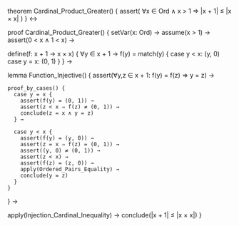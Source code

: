 theorem Cardinal_Product_Greater() {
  assert(
    ∀x ∈ Ord ∧ x > 1 ⇒ |x + 1| ≤ |x × x|
  )
} ↔

proof Cardinal_Product_Greater() {
  setVar(x: Ord) →
  assume(x > 1) →
  assert(0 < x ∧ 1 < x) →
  
  define(f: x + 1 → x × x) {
    ∀y ∈ x + 1 →
    f(y) = match(y) {
      case y < x: (y, 0)
      case y = x: (0, 1)
    }
  } →
  
  lemma Function_Injective() {
    assert(∀y,z ∈ x + 1: f(y) = f(z) ⇒ y = z) →
    
    proof_by_cases() {
      case y = x {
        assert(f(y) = (0, 1)) →
        assert(z < x ⇒ f(z) ≠ (0, 1)) →
        conclude(z = x ∧ y = z)
      } →
      
      case y < x {
        assert(f(y) = (y, 0)) →
        assert(z = x ⇒ f(z) = (0, 1)) →
        assert((y, 0) ≠ (0, 1)) →
        assert(z < x) →
        assert(f(z) = (z, 0)) →
        apply(Ordered_Pairs_Equality) →
        conclude(y = z)
      }
    }
  } →
  
  apply(Injection_Cardinal_Inequality) →
  conclude(|x + 1| ≤ |x × x|)
}